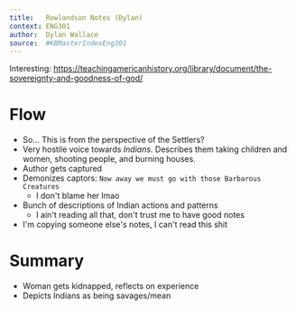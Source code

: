 ```yaml
---
title:   Rowlandson Notes (Dylan)
context: ENG301
author:  Dylan Wallace
source:  #KBMasterIndexEng301
---
```


Interesting: https://teachingamericanhistory.org/library/document/the-sovereignty-and-goodness-of-god/

# Flow
- So... This is from the perspective of the Settlers?
- Very hostile voice towards *Indians*. Describes them taking children and women, shooting people, and burning houses.
- Author gets captured
- Demonizes captors: `Now away we must go with those Barbarous Creatures`
	- I don't blame her lmao
- Bunch of descriptions of Indian actions and patterns
	- I ain't reading all that, don't trust me to have good notes
- I'm copying someone else's notes, I can't read this shit

# Summary
- Woman gets kidnapped, reflects on experience
- Depicts Indians as being savages/mean